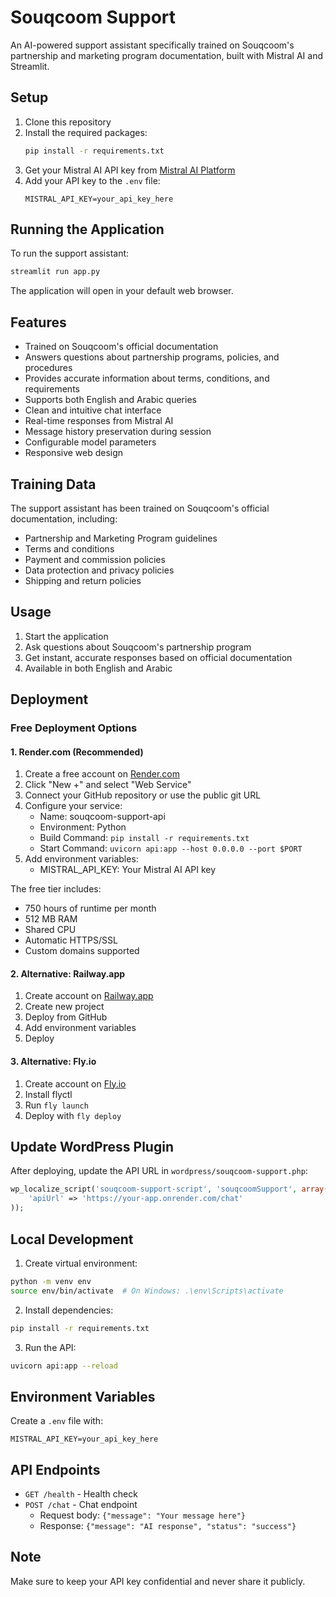 # Souqcoom Support

An AI-powered support assistant specifically trained on Souqcoom's partnership and marketing program documentation, built with Mistral AI and Streamlit.

## Setup

1. Clone this repository
2. Install the required packages:
   ```bash
   pip install -r requirements.txt
   ```
3. Get your Mistral AI API key from [Mistral AI Platform](https://console.mistral.ai/)
4. Add your API key to the `.env` file:
   ```
   MISTRAL_API_KEY=your_api_key_here
   ```

## Running the Application

To run the support assistant:

```bash
streamlit run app.py
```

The application will open in your default web browser.

## Features

- Trained on Souqcoom's official documentation
- Answers questions about partnership programs, policies, and procedures
- Provides accurate information about terms, conditions, and requirements
- Supports both English and Arabic queries
- Clean and intuitive chat interface
- Real-time responses from Mistral AI
- Message history preservation during session
- Configurable model parameters
- Responsive web design

## Training Data

The support assistant has been trained on Souqcoom's official documentation, including:
- Partnership and Marketing Program guidelines
- Terms and conditions
- Payment and commission policies
- Data protection and privacy policies
- Shipping and return policies

## Usage

1. Start the application
2. Ask questions about Souqcoom's partnership program
3. Get instant, accurate responses based on official documentation
4. Available in both English and Arabic

## Deployment

### Free Deployment Options

#### 1. Render.com (Recommended)

1. Create a free account on [Render.com](https://render.com)
2. Click "New +" and select "Web Service"
3. Connect your GitHub repository or use the public git URL
4. Configure your service:
   - Name: souqcoom-support-api
   - Environment: Python
   - Build Command: `pip install -r requirements.txt`
   - Start Command: `uvicorn api:app --host 0.0.0.0 --port $PORT`
5. Add environment variables:
   - MISTRAL_API_KEY: Your Mistral AI API key

The free tier includes:
- 750 hours of runtime per month
- 512 MB RAM
- Shared CPU
- Automatic HTTPS/SSL
- Custom domains supported

#### 2. Alternative: Railway.app

1. Create account on [Railway.app](https://railway.app)
2. Create new project
3. Deploy from GitHub
4. Add environment variables
5. Deploy

#### 3. Alternative: Fly.io

1. Create account on [Fly.io](https://fly.io)
2. Install flyctl
3. Run `fly launch`
4. Deploy with `fly deploy`

## Update WordPress Plugin

After deploying, update the API URL in `wordpress/souqcoom-support.php`:

```php
wp_localize_script('souqcoom-support-script', 'souqcoomSupport', array(
    'apiUrl' => 'https://your-app.onrender.com/chat'
));
```

## Local Development

1. Create virtual environment:
```bash
python -m venv env
source env/bin/activate  # On Windows: .\env\Scripts\activate
```

2. Install dependencies:
```bash
pip install -r requirements.txt
```

3. Run the API:
```bash
uvicorn api:app --reload
```

## Environment Variables

Create a `.env` file with:
```
MISTRAL_API_KEY=your_api_key_here
```

## API Endpoints

- `GET /health` - Health check
- `POST /chat` - Chat endpoint
  - Request body: `{"message": "Your message here"}`
  - Response: `{"message": "AI response", "status": "success"}`

## Note

Make sure to keep your API key confidential and never share it publicly.
